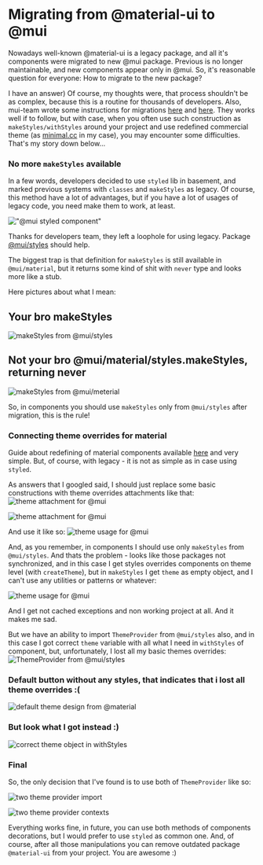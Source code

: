 # Migrating from @material-ui to @mui

Nowadays well-known @material-ui is a legacy package, and all it's components were migrated to new @mui package. Previous is no longer maintainable, and new components appear only in @mui. So, it's reasonable question for everyone: How to migrate to the new package?

I have an answer) Of course, my thoughts were, that process shouldn't be as complex, because this is a routine for thousands of developers. Also, mui-team wrote some instructions for migrations [here](https://mui.com/material-ui/guides/migration-v4/#types-property-quot-palette-quot-quot-spacing-quot-does-not-exist-on-type-defaulttheme) and [here](https://mui.com/material-ui/guides/migration-v3/). They works well if to follow, but with case, when you often use such construction as `makeStyles/withStyles` around your project and use redefined commercial theme (as [minimal.cc](https://minimals.cc/) in my case), you may encounter some difficulties. That's my story down below...

### No more `makeStyles` available

In a few words, developers decided to use `styled` lib in basement, and marked previous systems with `classes` and `makeStyles` as legacy. Of course, this method have a lot of advantages, but if you have a lot of usages of legacy code, you need make them to work, at least.

!["@mui styled component"](pic/1.png)

Thanks for developers team, they left a loophole for using legacy. Package [@mui/styles](https://mui.com/system/styles/basics/) should help.

The biggest trap is that definition for `makeStyles` is still available in `@mui/material`, but it returns some kind of shit with `never` type and looks more like a stub.

Here pictures about what I mean:

## Your bro makeStyles

![makeStyles from @mui/styles](pic/2.png)

## Not your bro @mui/material/styles.makeStyles, returning never

![makeStyles from @mui/meterial](pic/3.png)

So, in components you should use `makeStyles` only from `@mui/styles` after migration, this is the rule!

### Connecting theme overrides for material

Guide about redefining of material components available [here](https://mui.com/material-ui/customization/theming/) and very simple. But, of course, with legacy - it is not as simple as in case using `styled`.

As answers that I googled said, I should just replace some basic constructions with theme overrides attachments like that:
![theme attachment for @mui](pic/4.png)

![theme attachment for @mui](pic/6.png)

And use it like so:
![theme usage for @mui](pic/5.png)

And, as you remember, in components I should use only `makeStyles` from `@mui/styles`. And thats the problem - looks like those packages not synchronized, and in this case I get styles overrides components on theme level (with `createTheme`), but in `makeStyles` I get `theme` as empty object, and I can't use any utilities or patterns or whatever:

![theme usage for @mui](pic/7.png)

And I get not cached exceptions and non working project at all. And it makes me sad.

But we have an ability to import `ThemeProvider` from `@mui/styles` also, and in this case I got correct `theme` variable with all what I need in `withStyles` of component, but, unfortunately, I lost all my basic themes overrides:
![ThemeProvider from @mui/styles](pic/8.png)

### Default button without any styles, that indicates that i lost all theme overrides :(

![default theme design from @material](pic/9.png)

### But look what I got instead :)

![correct theme object in withStyles](pic/10.png)

### Final

So, the only decision that I've found is to use both of `ThemeProvider` like so:

![two theme provider import](pic/11.png)

![two theme provider contexts](pic/12.png)

Everything works fine, in future, you can use both methods of components decorations, but I would prefer to use `styled` as common one. And, of course, after all those manipulations you can remove outdated package `@material-ui` from your project. You are awesome :)
